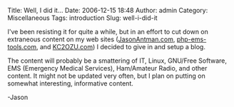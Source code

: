 Title: Well, I did it...
Date: 2006-12-15 18:48
Author: admin
Category: Miscellaneous
Tags: introduction
Slug: well-i-did-it

I've been resisting it for quite a while, but in an effort to cut down
on extraneous content on my web sites ([JasonAntman.com][],
[php-ems-tools.com][], and [KC2OZU.com][]) I decided to give in and
setup a blog.

The content will probably be a smattering of IT, Linux, GNU/Free
Software, EMS (Emergency Medical Services), Ham/Amateur Radio, and other
content. It might not be updated very often, but I plan on putting on
somewhat interesting, informative content.

-Jason

  [JasonAntman.com]: http://www.jasonantman.com/
  [php-ems-tools.com]: http://www.php-ems-tools.com/
  [KC2OZU.com]: http://www.kc2ozu.com/
